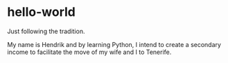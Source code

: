 # hello-world
Just following the tradition.

My name is Hendrik and by learning Python, I intend to create a secondary income to facilitate the move of my wife and I to Tenerife.
